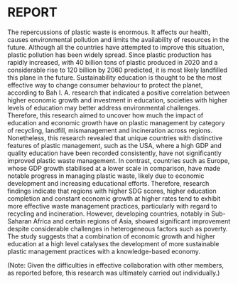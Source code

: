 # REPORT

  The repercussions of plastic waste is enormous. It affects our health, causes environmental pollution and limits the availability of resources in the future. Although all the countries have attempted to improve this situation, plastic pollution has been widely spread. Since plastic production has rapidly increased, with 40 billion tons of plastic produced in 2020 and a considerable rise to 120 billion by 2060 predicted, it is most likely landfilled this plane in the future. Sustainability education is thought to be the most effective way to change consumer behaviour to protect the planet, according to  Bah I. A. research that indicated a positive correlation between higher economic growth and investment in education, societies with higher levels of education may better address environmental challenges. Therefore, this research aimed to uncover how much the impact of education and economic growth have on plastic management by category of recycling, landfill, mismanagement and incineration across regions.
  Nonetheless, this research revealed that unique countries with distinctive features of plastic management, such as the USA, where a high GDP and quality education have been recorded consistently, have not significantly improved plastic waste management. In contrast, countries such as Europe, whose GDP growth stabilised at a lower scale in comparison, have made notable progress in managing plastic waste, likely due to economic development and increasing educational efforts.
  Therefore, research findings indicate that regions with higher SDG scores, higher education completion and constant economic growth at higher rates tend to exhibit more effective waste management practices, particularly with regard to recycling and incineration. However,  developing countries, notably in Sub-Saharan Africa and certain regions of Asia, showed significant improvement despite considerable challenges in heterogeneous factors such as poverty. The study suggests that a combination of economic growth and higher education at a high level catalyses the development of more sustainable plastic management practices with a knowledge-based economy.

(Note: Given the difficulties in effective collaboration with other members, as reported before, this research was ultimately carried out individually.)




